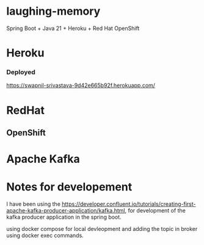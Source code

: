 # laughing-memory
Spring Boot + Java 21 + Heroku + Red Hat OpenShift


# Heroku

### Deployed
https://swapnil-srivastava-9d42e665b92f.herokuapp.com/

# RedHat
## OpenShift


# Apache Kafka

# Notes for developement 

I have been using the https://developer.confluent.io/tutorials/creating-first-apache-kafka-producer-application/kafka.html, for development of the kafka producer application in the spring boot. 

using docker compose for local devleopment and adding the topic in broker using docker exec commands. 